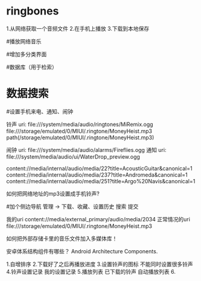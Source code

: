 # ringbones

1.从网络获取一个音频文件
2.在手机上播放
3.下载到本地保存


#播放网络音乐

#增加多分类界面

#数据库（用于检索）

# 数据搜索

#设置手机来电、通知、闹钟

铃声 uri: file:///system/media/audio/ringtones/MiRemix.ogg
          file:///storage/emulated/0/MIUI/.ringtone/MoneyHeist.mp3
            path(/storage/emulated/0/MIUI/.ringtone/MoneyHeist.mp3)

闹钟 uri: file:///system/media/audio/alarms/Fireflies.ogg
通知 uri: file:///system/media/audio/ui/WaterDrop_preview.ogg

content://media/internal/audio/media/22?title=AcousticGuitar&canonical=1
content://media/internal/audio/media/237?title=Andromeda&canonical=1
content://media/internal/audio/media/251?title=Argo%20Navis&canonical=1

如何把网络地址的mp3设置成手机铃声?

#加个侧边导航
    管理 -> 下载、收藏、设置历史
    搜索
    提交


我的uri
content://media/external_primary/audio/media/2034
正常情况的uri
file:///storage/emulated/0/MIUI/.ringtone/MoneyHeist.mp3

如何把外部存储卡里的音乐文件加入多媒体库！

安卓体系结构组件有哪些？
Android Architecture Components.

1.自增排序
2.下载好了之后再播放进度
3.设置铃声的图标 不能同时设置很多铃声
4.铃声设置记录 我的设置记录
5.播放列表 已下载的铃声 自动播放列表
6.
